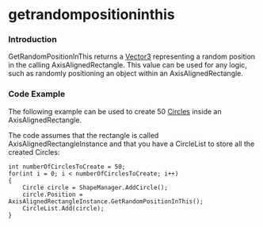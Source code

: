 # getrandompositioninthis

### Introduction

GetRandomPositionInThis returns a [Vector3](../../../../../../frb/docs/index.php) representing a random position in the calling AxisAlignedRectangle. This value can be used for any logic, such as randomly positioning an object within an AxisAlignedRectangle.

### Code Example

The following example can be used to create 50 [Circles](../../../../../../frb/docs/index.php) inside an AxisAlignedRectangle.

The code assumes that the rectangle is called AxisAlignedRectangleInstance and that you have a CircleList to store all the created Circles:

```
int numberOfCirclesToCreate = 50;
for(int i = 0; i < numberOfCirclesToCreate; i++)
{
    Circle circle = ShapeManager.AddCircle();
    circle.Position = AxisAlignedRectangleInstance.GetRandomPositionInThis();
    CircleList.Add(circle);
}
```
